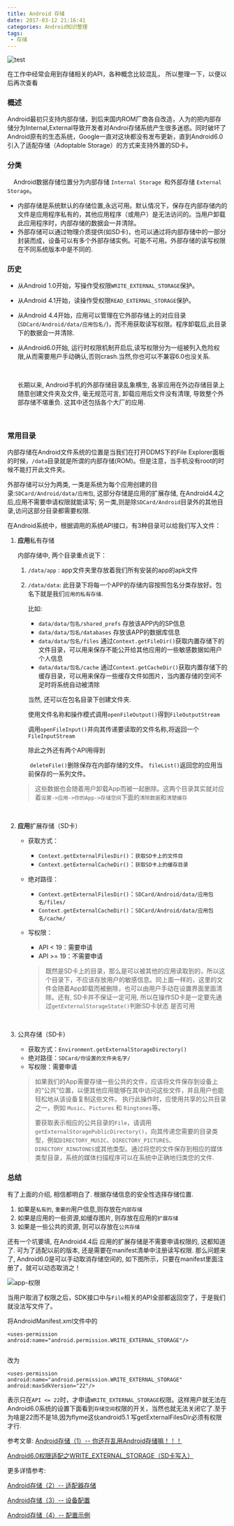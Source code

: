 ```yaml
---
title: Android 存储
date: 2017-03-12 21:16:41
categories: Android知识整理
tags:
 - 存储
---
```


![test](http://img2.imgtn.bdimg.com/it/u=169468055,4200803197&fm=23&gp=0.jpg)

在工作中经常会用到存储相关的API，各种概念比较混乱， 所以整理一下，以便以后再次查看

<!-- more -->



### 概述

Android最初只支持内部存储，到后来国内ROM厂商各自改造，人为的把内部存储分为Internal,External导致开发者对Androi存储系统产生很多迷惑。同时破坏了Android原有的生态系统，Google一直对这块都没有发布更新，直到Android6.0引入了适配存储（Adoptable Storage）的方式来支持外置的SD卡。



### 分类

　Android数据存储位置分为内部存储 `Internal Storage `和外部存储 `External Storage`。

* 内部存储是系统默认的存储位置,永远可用。默认情况下，保存在内部存储内的文件是应用程序私有的，其他应用程序（或用户）是无法访问的。当用户卸载此应用程序时，内部存储的数据会一并清除。
* 外部存储可以通过物理介质提供(如SD卡)，也可以通过将内部存储中的一部分封装而成，设备可以有多个外部存储实例。可能不可用。外部存储的读写权限在不同系统版本中是不同的.




### 历史

* 从Android 1.0开始，写操作受权限`WRITE_EXTERNAL_STORAGE`保护。

* 从Android 4.1开始，读操作受权限`READ_EXTERNAL_STORAGE`保护。

* 从Android 4.4开始，应用可以管理在它外部存储上的对应目录(`SDCard/Android/data/应用包名/`)，而不用获取读写权限。程序卸载后,此目录下的数据会一并清除.

* 从Android6.0开始, 运行时权限机制开启后,读写权限分为一组被列入危险权限,从而需要用户手动确认,否则crash.当然,你也可以不兼容6.0也没关系.

  ​

  长期以来, Android手机的外部存储目录乱象横生, 各家应用在外边存储目录上随意创建文件夹及文件, 毫无规范可言, 卸载应用后文件没有清理, 导致整个外部存储不堪重负. 这其中还包括各个大厂的应用. 

  ​

### 常用目录

内部存储在Android文件系统的位置是当我们在打开DDMS下的File Explorer面板的时候，`/data`目录就是所谓的内部存储(ROM)。但是注意，当手机没有root的时候不能打开此文件夹。

外部存储可以分为两类,  一类是系统为每个应用创建的目录:`SDCard/Android/data/应用包`, 这部分存储是应用的扩展存储, 在Android4.4之后,应用不需要申请权限就能读写; 另一类,则是除`SDCard/Android`目录外的其他目录,访问这部分目录都需要权限.

在Android系统中，根据调用的系统API接口，有3种目录可以给我们写入文件：

1. **应用**私有存储

   内部存储中, 两个目录重点说下：

   1. `/data/app` : app文件夹里存放着我们所有安装的app的apk文件

   2. `/data/data`: 此目录下将每一个APP的存储内容按照包名分类存放好。包名下就是我们`应用的私有存储`.

      比如:

      * `data/data/包名/shared_prefs` 存放该APP内的SP信息
      * `data/data/包名/databases` 存放该APP的数据库信息
      * `data/data/包名/files` 通过`Context.getFileDir()`获取内置存储下的文件目录，可以用来保存不能公开给其他应用的一些敏感数据如用户个人信息
      * `data/data/包名/cache` 通过`Context.getCacheDir()`获取内置存储下的缓存目录，可以用来保存一些缓存文件如图片，当内置存储的空间不足时将系统自动被清除

      当然, 还可以在包名目录下创建文件夹.

      ​	使用文件名称和操作模式调用`openFileOutput()`得到`FileOutputStream`

      ​	调用`openFileInput()`并向其传递要读取的文件名称,将返回一个`FileInputStream`

      除此之外还有两个API用得到

      ​	`deleteFile()`删除保存在内部存储的文件。
      ​	`fileList()`返回您的应用当前保存的一系列文件。

   > 这些数据也会随着用户卸载App而被一起删除。这两个目录其实就对应着`设置->应用->你的App->存储空间`下面的`清除数据`和`清楚缓存`

   ​

2. **应用**扩展存储（SD卡）

   * 获取方式：

     * `Context.getExternalFilesDir()`：`获取SD卡上的文件目`
     * `Context.getExternalCacheDir()`：`获取SD卡上的缓存目录`

   * 绝对路径：

     * `Context.getExternalFilesDir()`：`SDCard/Android/data/应用包名/files/`
     * `Context.getExternalCacheDir()`：`SDCard/Android/data/应用包名/cache/`

   * 写权限：

     * API < 19：需要申请 
     * API >= 19：不需要申请

     > 既然是SD卡上的目录，那么是可以被其他的应用读取到的，所以这个目录下，不应该存放用户的敏感信息。同上面一样的，这里的文件会随着App卸载而被删除，也可以由用户手动在设置界面里面清除。还有, SD卡并不保证一定可用, 所以在操作SD卡是一定要先通过`getExternalStorageState()`判断SD卡状态 是否可用

     ​

3. 公共存储（SD卡）

   - 获取方式：`Environment.getExternalStorageDirectory()`
   - 绝对路径：`SDCard/你设置的文件夹名字/`
   - 写权限：需要申请

   > 如果我们的App需要存储一些公共的文件，应该将文件保存到设备上的“公共”位置，以便其他应用能够在其中访问这些文件，并且用户也能轻松地从该设备复制这些文件。 执行此操作时，应使用共享的公共目录之一，例如 `Music`、`Pictures` 和 `Ringtones`等。
   >
   > 要获取表示相应的公共目录的`File`，请调用`getExternalStoragePublicDirectory()`，向其传递您需要的目录类型，例如`DIRECTORY_MUSIC`、`DIRECTORY_PICTURES`、`DIRECTORY_RINGTONES`或其他类型。通过将您的文件保存到相应的媒体类型目录，系统的媒体扫描程序可以在系统中正确地归类您的文件.




### 总结

有了上面的介绍, 相信都明白了. 根据存储信息的安全性选择存储位置.

1. 如果是`私有的`, `重要的`用户信息,则存放在`内部存储`
2. 如果是应用的一些资源,如缓存图片, 则存放在应用的`扩展存储`
3. 如果是一些公共的资源, 则可以存放在`公共存储`



还有一个坑要填, 在Android4.4后 应用的扩展存储是不需要申请权限的, 这都知道了. 可为了适配以前的版本, 还是需要在manifest清单中注册读写权限. 那么问题来了,  Android6.0是可以手动取消存储空间的, 如下图所示，只要在manifest里面注册了，就可以动态取消之！

![app-权限](http://unclechen.github.io/content/images/app-perm-before.png)

当用户取消了权限之后，SDK接口中与`File`相关的API全部都返回空了，于是我们就没法写文件了。

将AndroidManifest.xml文件中的

```
<uses-permission android:name="android.permission.WRITE_EXTERNAL_STORAGE"/>


```

改为

```
<uses-permission android:name="android.permission.WRITE_EXTERNAL_STORAGE"
android:maxSdkVersion="22"/>

```

表示只在`API <= 22`时，才申请`WRITE_EXTERNAL_STORAGE`权限。这样用户就无法在Android6.0系统的设置下面看到`存储空间`权限的开关，当然也就无法关闭它了.至于为啥是22而不是18,因为flyme这伙android5.1 写getExternalFilesDir必须有权限才行.



参考文章:
[Android存储（1）-- 你还在乱用Android存储嘛！！！](https://juejin.im/post/58b557de128fe10065e93cc8)

[Android6.0权限适配之WRITE_EXTERNAL_STORAGE（SD卡写入）](http://unclechen.github.io/2016/03/06/Android6.0%E6%9D%83%E9%99%90%E9%80%82%E9%85%8D%E4%B9%8BSD%E5%8D%A1%E5%86%99%E5%85%A5/)



更多详情参考:

[Android存储（2）-- 适配器存储](https://juejin.im/post/58b66777570c350062fa2b42)

[Android存储（3）-- 设备配置](https://juejin.im/post/58b66eff61ff4b006ccdb6ee)

[Android存储（4）-- 配置示例](https://juejin.im/post/58b675a761ff4b006ccde8ed)